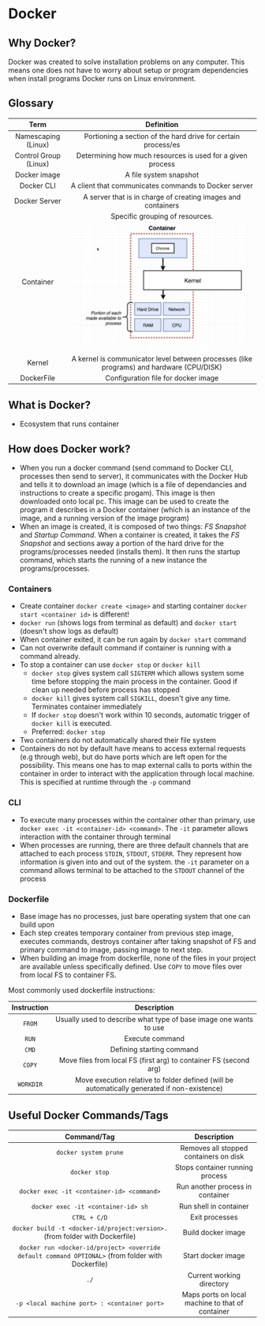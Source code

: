 # Docker

## Why Docker?

Docker was created to solve installation problems on any computer. This means one does not have to worry about setup or program dependencies when install programs
Docker runs on Linux environment.

## Glossary

| Term|Definition|
|:---:|:--------:|
|Namescaping (Linux)|Portioning a section of the hard drive for certain process/es|
|Control Group (Linux) | Determining how much resources is used for a given process|
|Docker image| A file system snapshot|
|Docker CLI| A client that communicates commands to Docker server|
|Docker Server| A server that is in charge of creating images and containers|
|Container| Specific grouping of resources. ![image info](./Container.png) |
|Kernel | A kernel is communicator level between processes (like programs) and hardware (CPU/DISK)|
|DockerFile| Configuration file for docker image|

## What is Docker?

- Ecosystem that runs container

## How does Docker work?

- When you run a docker command (send command to Docker CLI, processes then send to server), it communicates with the Docker Hub and tells it to download an image
  (which is a file of dependancies and instructions to create a specific progam). This image is then downloaded onto local
pc. This image can be used to create the program it describes in a Docker container (which is an instance of the image, and a running version of the image program)
- When an image is created, it is composed of two things: *FS Snapshot* and *Startup Command*. When a container is created,
it takes the *FS Snapshot* and sections away a portion of the hard drive for the programs/processes needed (installs them). It then runs the startup
command, which starts the running of a new instance the programs/processes.

### Containers

- Create container `docker create <image>` and starting container `docker start <container id>` is different!
- `docker run` (shows logs from terminal as default) and `docker start` (doesn't show logs as default)
- When container exited, it can be run again by `docker start` command
- Can not overwrite default command if container is running with a command already.
- To stop a container can use `docker stop` or `docker kill`
  - `docker stop` gives system call `SIGTERM` which allows system some time before stopping the main process in the container. Good if clean up needed before process has stopped
  - `docker kill` gives system call `SIGKILL`, doesn't give any time. Terminates container immediately
  - If `docker stop` doesn't work within 10 seconds, automatic trigger of `docker kill` is executed.
  - Preferred: `docker stop`
- Two containers do not automatically shared their file system
- Containers do not by default have means to access external requests (e.g through web), but do have ports which are left open for the possibility.
This means one has to map external calls to ports within the container in order to interact with the application through local machine. This is specified at runtime
through the `-p` command

### CLI

- To execute many processes within the container other than primary, use `docker exec -it <container-id> <command>`. The
`-it` parameter allows interaction with the container through terminal
- When processes are running, there are three default channels that are attached to each process `STDIN`, `STDOUT`, `STDERR`.
They represent how information is given into and out of the system. the `-it` parameter on a command allows terminal to be attached
to the `STDOUT` channel of the process

### Dockerfile

- Base image has no processes, just bare operating system that one can build upon
- Each step creates temporary container from previous step image, executes commands, destroys container after taking
snapshot of FS and primary command to image, passing image to next step.
- When building an image from dockerfile, none of the files in your project are available unless specifically defined. Use `COPY` to move files over from local FS to container FS.

Most commonly used dockerfile instructions:

|Instruction|Description|
|:---------:|:----------:|
|`FROM`| Usually used to describe what type of base image one wants to use|
|`RUN`| Execute command|
|`CMD`| Defining starting command|
|`COPY`| Move files from local FS (first arg) to container FS (second arg)|
|`WORKDIR`| Move execution relative to folder defined (will be automatically generated if non-existence)|



## Useful Docker Commands/Tags

|Command/Tag|Description|
|:-----:|:---------:|
|`docker system prune`| Removes all stopped containers on disk|
|`docker stop`| Stops container running process|
|`docker exec -it <container-id> <command>`|Run another process in container|
|`docker exec -it <container-id> sh`|Run shell in container|
|`CTRL + C/D`|Exit processes|
|`docker build -t <docker-id/project:version>.` (from folder with Dockerfile) |Build docker image|
|`docker run <docker-id/project> <override default command OPTIONAL>` (from folder with Dockerfile) |Start docker image|
|`./`| Current working directory |
|`-p <local machine port> : <container port>`| Maps ports on local machine to that of container |